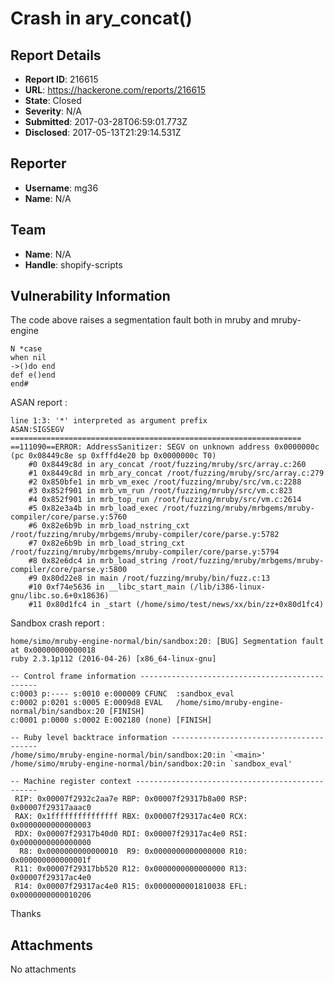 # Crash in ary_concat() 

## Report Details
- **Report ID**: 216615
- **URL**: https://hackerone.com/reports/216615
- **State**: Closed
- **Severity**: N/A
- **Submitted**: 2017-03-28T06:59:01.773Z
- **Disclosed**: 2017-05-13T21:29:14.531Z

## Reporter
- **Username**: mg36
- **Name**: N/A

## Team
- **Name**: N/A
- **Handle**: shopify-scripts

## Vulnerability Information
The code above raises a segmentation fault both in mruby and mruby-engine
```
N *case
when nil
->()do end
def e()end
end#
````

ASAN report :
```
line 1:3: '*' interpreted as argument prefix
ASAN:SIGSEGV
=================================================================
==111090==ERROR: AddressSanitizer: SEGV on unknown address 0x0000000c (pc 0x08449c8e sp 0xfffd4e20 bp 0x0000000c T0)
    #0 0x8449c8d in ary_concat /root/fuzzing/mruby/src/array.c:260
    #1 0x8449c8d in mrb_ary_concat /root/fuzzing/mruby/src/array.c:279
    #2 0x850bfe1 in mrb_vm_exec /root/fuzzing/mruby/src/vm.c:2288
    #3 0x852f901 in mrb_vm_run /root/fuzzing/mruby/src/vm.c:823
    #4 0x852f901 in mrb_top_run /root/fuzzing/mruby/src/vm.c:2614
    #5 0x82e3a4b in mrb_load_exec /root/fuzzing/mruby/mrbgems/mruby-compiler/core/parse.y:5760
    #6 0x82e6b9b in mrb_load_nstring_cxt /root/fuzzing/mruby/mrbgems/mruby-compiler/core/parse.y:5782
    #7 0x82e6b9b in mrb_load_string_cxt /root/fuzzing/mruby/mrbgems/mruby-compiler/core/parse.y:5794
    #8 0x82e6dc4 in mrb_load_string /root/fuzzing/mruby/mrbgems/mruby-compiler/core/parse.y:5800
    #9 0x80d22e8 in main /root/fuzzing/mruby/bin/fuzz.c:13
    #10 0xf74e5636 in __libc_start_main (/lib/i386-linux-gnu/libc.so.6+0x18636)
    #11 0x80d1fc4 in _start (/home/simo/test/news/xx/bin/zz+0x80d1fc4)
```

Sandbox crash report :
```
home/simo/mruby-engine-normal/bin/sandbox:20: [BUG] Segmentation fault at 0x00000000000018
ruby 2.3.1p112 (2016-04-26) [x86_64-linux-gnu]

-- Control frame information -----------------------------------------------
c:0003 p:---- s:0010 e:000009 CFUNC  :sandbox_eval
c:0002 p:0201 s:0005 E:0009d8 EVAL   /home/simo/mruby-engine-normal/bin/sandbox:20 [FINISH]
c:0001 p:0000 s:0002 E:002180 (none) [FINISH]

-- Ruby level backtrace information ----------------------------------------
/home/simo/mruby-engine-normal/bin/sandbox:20:in `<main>'
/home/simo/mruby-engine-normal/bin/sandbox:20:in `sandbox_eval'

-- Machine register context ------------------------------------------------
 RIP: 0x00007f2932c2aa7e RBP: 0x00007f29317b8a00 RSP: 0x00007f29317aaac0
 RAX: 0x1fffffffffffffff RBX: 0x00007f29317ac4e0 RCX: 0x0000000000000003
 RDX: 0x00007f29317b40d0 RDI: 0x00007f29317ac4e0 RSI: 0x0000000000000000
  R8: 0x0000000000000010  R9: 0x0000000000000000 R10: 0x000000000000001f
 R11: 0x00007f29317bb520 R12: 0x0000000000000000 R13: 0x00007f29317ac4e0
 R14: 0x00007f29317ac4e0 R15: 0x0000000001810038 EFL: 0x0000000000010206
```

Thanks

## Attachments
No attachments
